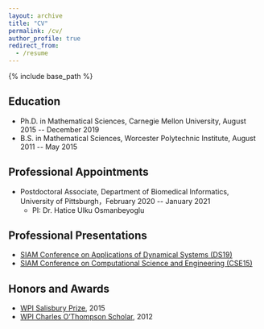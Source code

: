 ```yaml
---
layout: archive
title: "CV"
permalink: /cv/
author_profile: true
redirect_from:
  - /resume
---
```


{% include base_path %}

Education
------
* Ph.D. in Mathematical Sciences, Carnegie Mellon University, August 2015 -- December 2019
* B.S. in Mathematical Sciences, Worcester Polytechnic Institute, August 2011 -- May 2015

Professional Appointments
------
* Postdoctoral Associate, Department of Biomedical Informatics, University of Pittsburgh，February 2020 -- January 2021
  * PI: Dr. Hatice Ulku Osmanbeyoglu

Professional Presentations
------
* [SIAM Conference on Applications of Dynamical Systems (DS19)](https://www.siam.org/conferences/cm/conference/ds19)
* [SIAM Conference on Computational Science and Engineering (CSE15)](https://archive.siam.org/meetings/cse15/)
  
Honors and Awards
------
* [WPI Salisbury Prize](https://www.wpi.edu/about/awards/salisbury-prize), 2015
* [WPI Charles O’Thompson Scholar](https://www.wpi.edu/about/awards/charles-o-thompson-scholar-outstanding-member-class), 2012
